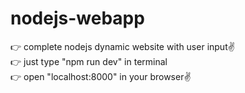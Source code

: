 # nodejs-webapp
👉 complete nodejs dynamic website with user input✌️ <br/>
👉 just type "npm run dev" in terminal <br/>
👉 open "localhost:8000" in your browser✌️
